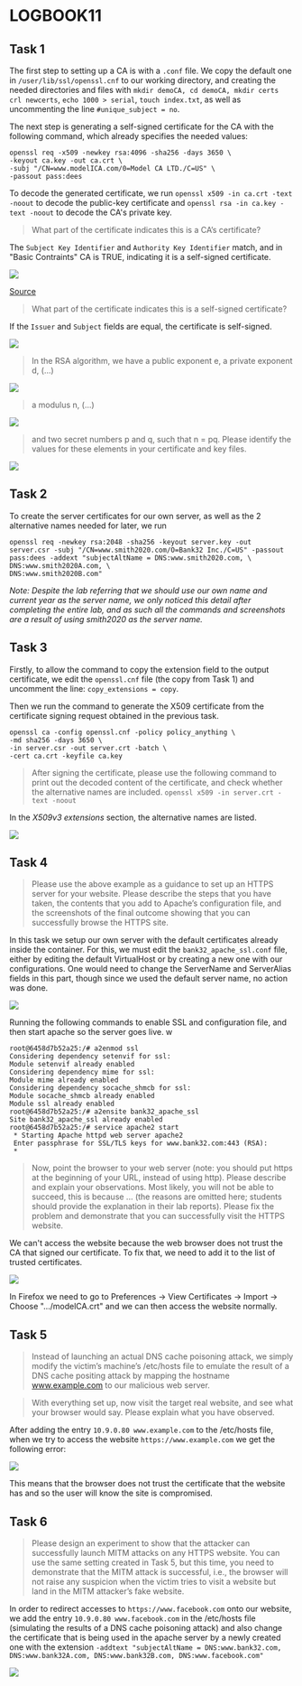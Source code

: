# LOGBOOK11

## Task 1

The first step to setting up a CA is with a `.conf` file. We copy the default one in `/user/lib/ssl/openssl.cnf` to our working directory, and creating the needed directories and files with `mkdir demoCA, cd demoCA, mkdir certs crl newcerts`, `echo 1000 > serial`, `touch index.txt`, as well as uncommenting the line `#unique_subject = no`.

The next step is generating a self-signed certificate for the CA with the following command, which already specifies the needed values: 
```
openssl req -x509 -newkey rsa:4096 -sha256 -days 3650 \
-keyout ca.key -out ca.crt \
-subj "/CN=www.modelICA.com/0=Model CA LTD./C=US" \
-passout pass:dees
```

To decode the generated certificate, we run `openssl x509 -in ca.crt -text -noout` to decode the public-key certificate and `openssl rsa -in ca.key -text -noout` to decode the CA's private key.

> What part of the certificate indicates this is a CA’s certificate?

The `Subject Key Identifier` and `Authority Key Identifier` match, and in "Basic Contraints" CA is TRUE, indicating it is a self-signed certificate.

![](https://i.imgur.com/9MVtKF2.png)

[Source](https://security.stackexchange.com/questions/93162/how-to-know-if-certificate-is-self-signed/139631)

> What part of the certificate indicates this is a self-signed certificate?

If the `Issuer` and `Subject` fields are equal, the certificate is self-signed.

![](https://i.imgur.com/GKwYThV.png)

> In the RSA algorithm, we have a public exponent e, a private exponent d, (...) 
> 
![](https://i.imgur.com/bYDWgfL.png)

> a modulus n, (...)
> 
![](https://i.imgur.com/anQxqRx.png)


> and two secret
numbers p and q, such that n = pq. Please identify the values for these elements in your certificate and key files.

![](https://i.imgur.com/xQX3h1y.png)




## Task 2

To create the server certificates for our own server, as well as the 2 alternative names needed for later, we run

```
openssl req -newkey rsa:2048 -sha256 -keyout server.key -out server.csr -subj "/CN=www.smith2020.com/O=Bank32 Inc./C=US" -passout pass:dees -addext "subjectAltName = DNS:www.smith2020.com, \
DNS:www.smith2020A.com, \
DNS:www.smith2020B.com"
```

*Note: Despite the lab referring that we should use our own name and current year as the server name, we only noticed this detail after completing the entire lab, and as such all the commands and screenshots are a result of using smith2020 as the server name.*

## Task 3

Firstly, to allow the command to copy the extension field to the output certificate, we edit the `openssl.cnf` file (the copy from Task 1) and uncomment the line: `copy_extensions = copy`.

Then we run the command to generate the X509 certificate from the certificate signing request obtained in the previous task.

```
openssl ca -config openssl.cnf -policy policy_anything \
-md sha256 -days 3650 \
-in server.csr -out server.crt -batch \
-cert ca.crt -keyfile ca.key
```

> After signing the certificate, please use the following command to print out the decoded content of the certificate, and check whether the alternative names are included. 
>`openssl x509 -in server.crt -text -noout`

In the *X509v3 extensions* section, the alternative names are listed.

![](https://i.imgur.com/2iqkBex.png)


## Task 4

> Please use the above example as a guidance to set up an HTTPS server for your website. Please describe the steps that you have taken, the contents that you add to Apache’s configuration file, and the screenshots of the final outcome showing that you can successfully browse the HTTPS site.


In this task we setup our own server with the default certificates already inside the container. For this, we must edit the `bank32_apache_ssl.conf` file, either by editing the default VirtualHost or by creating a new one with our configurations. One would need to change the ServerName and ServerAlias fields in this part, though since we used the default server name, no action was done.

![](https://i.imgur.com/aoEO9KT.png)

Running the following commands to enable SSL and configuration file, and then start apache so the server goes live.
w

```
root@6458d7b52a25:/# a2enmod ssl
Considering dependency setenvif for ssl:
Module setenvif already enabled
Considering dependency mime for ssl:
Module mime already enabled
Considering dependency socache_shmcb for ssl:
Module socache_shmcb already enabled
Module ssl already enabled
root@6458d7b52a25:/# a2ensite bank32_apache_ssl
Site bank32_apache_ssl already enabled
root@6458d7b52a25:/# service apache2 start
 * Starting Apache httpd web server apache2
 Enter passphrase for SSL/TLS keys for www.bank32.com:443 (RSA):
 * 
```


> Now, point the browser to your web server (note: you should put https at the beginning of your URL, instead of using http). Please describe and explain your observations. Most likely, you will not be able to succeed, this is because ... (the reasons are omitted here; students should provide the explanation in their lab reports). Please fix the problem and demonstrate that you can successfully visit the HTTPS website.

We can't access the website because the web browser does not trust the CA that signed our certificate. To fix that, we need to add it to the list of trusted certificates.

![](https://i.imgur.com/ODL8Agz.png)

In Firefox we need to go to Preferences -> View Certificates -> Import -> Choose ".../modelCA.crt" and we can then access the website normally.


## Task 5

> Instead of launching an actual DNS cache poisoning attack, we simply modify the victim’s machine’s /etc/hosts file to emulate the result of a DNS cache positing attack by mapping the hostname www.example.com to our malicious web server.

> With everything set up, now visit the target real website, and see what
your browser would say. Please explain what you have observed.

After adding the entry `10.9.0.80 www.example.com` to the /etc/hosts file, when we try to access the website `https://www.example.com` we get the following error:

![](https://i.imgur.com/2zkhMrm.png)

This means that the browser does not trust the certificate that the website has and so the user will know the site is compromised.

## Task 6

> Please design an experiment to show that the attacker can successfully launch MITM attacks on any HTTPS website. You can use the same setting created in Task 5, but this time, you need to demonstrate that the MITM attack is successful, i.e., the browser will not raise any suspicion when the victim tries to visit a website but land in the MITM attacker’s fake website.

In order to redirect accesses to `https://www.facebook.com` onto our website, we add the entry `10.9.0.80 www.facebook.com` in the /etc/hosts file (simulating the results of a DNS cache poisoning attack) and also change the certificate that is being used in the apache server by a newly created one with the extension `-addtext "subjectAltName = DNS:www.bank32.com, DNS:www.bank32A.com, DNS:www.bank32B.com, DNS:www.facebook.com"`

![](https://i.imgur.com/epOc6X7.png)
